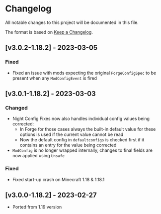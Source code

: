 # Changelog
All notable changes to this project will be documented in this file.

The format is based on [Keep a Changelog].

## [v3.0.2-1.18.2] - 2023-03-05
### Fixed
- Fixed an issue with mods expecting the original `ForgeConfigSpec` to be present when any `ModConfigEvent` is fired

## [v3.0.1-1.18.2] - 2023-03-03
### Changed
- Night Config Fixes now also handles individual config values being corrected:
    - In Forge for those cases always the built-in default value for these options is used if the current value cannot be read
    - Now the default config in `defaultconfigs` is checked first if it contains an entry for the value being corrected
- `ModConfig` is no longer wrapped internally, changes to final fields are now applied using `Unsafe`
### Fixed
- Fixed start-up crash on Minecraft 1.18 & 1.18.1

## [v3.0.0-1.18.2] - 2023-02-27
- Ported from 1.19 version

[Keep a Changelog]: https://keepachangelog.com/en/1.0.0/
